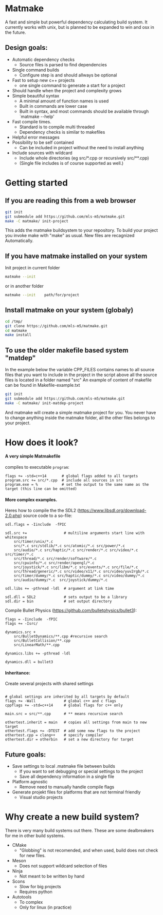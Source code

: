 Matmake
======================
A fast and simple but powerful dependency calculating build system.
It currently works with unix, but is planned to be expanded to win and osx in the future.

Design goals:
------
* Automatic dependency checks
	* Source files is parsed to find dependencies
* Single command builds
	* Configure step is and should allways be optional
* Fast to setup new c++ projects
	* one single command to generate a start for a project
* Should handle when the project and complexity grows
* Simple beautiful syntax
	* A minimal amount of function names is used
	* Built in commands are lower case
	* Built in syntax, and most commands should be available through `matmake --help'
* Fast compile times.
	* Standard is to compile multi threaded
	* Dependency checks is similar to makefiles
* Helpful error messages
* Possibility to be self contained
	* Can be included in project without the need to install anything
* Include sources with wildcard
	* Include whole directories (eg src/\*.cpp or recursively src/\*\*.cpp)
	* (Single file includes is of course supported as well.)
	



Getting started
==========

If you are reading this from a web browser
----------------------------------------
```sh
git init
git submodule add https://github.com/mls-m5/matmake.git
make -C matmake/ init-project
```

This adds the matmake buildsystem to your repository. To build your project you invoke make with "make" as usual.
New files are recagnized Automatically.

If you have matmake installed on your system
----------------------------------------
Init project in current folder

```sh
matmake --init
```

or in another folder


```sh
matmake --init    path/for/project
```

Install matmake on your system (globaly)
-------------------------------------------
```sh
cd /tmp/
git clone https://github.com/mls-m5/matmake.git
cd matmake
make install
```


To use the older makefile based system "matdep"
----------------------------------------------
In the example below the variable CPP_FILES contains names to all source files that you want to include in the project
in the script above all the source files is located in a folder named "src"
An example of content of makefile can be found in Makefile-example.txt


```sh
git init
git submodule add https://github.com/mls-m5/matmake.git
make -C matmake/ init-matdep-project
```

And matmake will create a simple matmake project for you. You never have to change anything inside the matmake folder, all the other files belongs to your project.



How does it look?
==========

#### A very simple Matmakefile
compiles to executable `program`:

```
flags += -std=c++14       # global flags added to all targets
program.src += src/*.cpp  # include all sources in src
program.exe = %           # set the output to the same name as the target (this line can be omitted)
```

#### More complex examples.

Heres how to compile the the SDL2 (https://www.libsdl.org/download-2.0.php) source code to a so-file:

```
sdl.flags = -Iinclude  -fPIC

sdl.src +=                 # multiline arguments start line with whitespace
	src/timer/unix/*.c 
	src/*.c src/stdlib/*.c src/atomic/*.c src/power/*.c
	src/audio/*.c src/haptic/*.c src/render/*.c src/video/*.c src/timer/*.c
	src/thread/*.c src/render/software/*.c
	src/cpuinfo/*.c src/render/opengl/*.c
	src/joystick/*.c src/libm/*.c src/events/*.c src/file/*.c
	src/thread/generic/*.c src/video/x11/*.c src/video/yuv2rgb/*.c
	src/timer/dummy/*.c src/haptic/dummy/*.c src/video/dummy/*.c 
	src/audio/dummy/*.c  src/joystick/dummy/*.c

sdl.libs += -pthread -ldl  # argument at link time

sdl.dll = SDL2             # sets output to be a library
sdl.dir = bin              # set output directory

```

Compile Bullet Physics (https://github.com/bulletphysics/bullet3):

```
flags = -Iinclude  -fPIC
flags += -Isrc/

dynamics.src +
	src/BulletDynamics/**.cpp #recursive search
	src/BulletCollision/**.cpp
	src/LinearMath/**.cpp

dynamics.libs += -pthread -ldl

dynamics.dll = bullet3
```

#### Inheritance:
Create several projects with shared settings

```

# global settings are inherited by all targets by default
flags += -Wall             # global c++ and c flags
cppflags += -std=c++14     # global flags for c++ only

main.src = src/**.cpp      # ** means recursive search

othertest.inherit = main   # copies all settings from main to new target
othertest.flags += -DTEST  # add some new flags to the project
othertest.cpp = clang++    # specify compiler
othertest.dir = otherbin   # set a new directory for target

```

Future goals:
-----
* Save settings to local .matmake file between builds
	* If you want to set debugging or special settings to the project
	* Save all dependency information in a single file
* Platform agnostic
	* Remove need to manually handle compile flags
* Generate projekt files for platforms that are not terminal friendly
	* Visual studio projects


Why create a new build system?
=========
There is very many build systems out there. These are some dealbreakers for me in other build systems.

* CMake
	* "Globbing" is not recomended, and when used, build does not check for new files.
* Meson
	* Does not support wildcard selection of files
* Ninja
	* Not meant to be written by hand
* Scons
	* Slow for big projects
	* Requires python
* Autotools
	* To complex
	* Only for linux (in practice)



